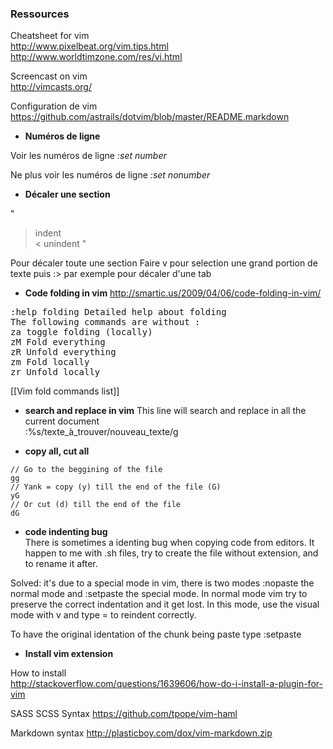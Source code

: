 ###  Ressources

Cheatsheet for vim     
http://www.pixelbeat.org/vim.tips.html   
http://www.worldtimzone.com/res/vi.html

Screencast on vim    
http://vimcasts.org/

Configuration de vim   
https://github.com/astrails/dotvim/blob/master/README.markdown

* **Numéros de ligne** 

Voir les numéros de ligne 
*:set number*

Ne plus voir les numéros de ligne 
*:set nonumber*

* **Décaler une section**

"
   > indent   
   < unindent
"


Pour décaler toute une section 
Faire v pour selection une grand portion de texte
puis :> par exemple pour décaler d'une tab

* **Code folding in vim**
http://smartic.us/2009/04/06/code-folding-in-vim/
<pre>
:help folding Detailed help about folding
The following commands are without :
za toggle folding (locally)
zM Fold everything 
zR Unfold everything
zm Fold locally
zr Unfold locally
</pre>
[[Vim fold commands list]]

* **search and replace in vim**
This line will search and replace in all the current document    
 :%s/texte_à_trouver/nouveau_texte/g 

* **copy all, cut all**   
```
// Go to the beggining of the file
gg
// Yank = copy (y) till the end of the file (G) 
yG
// Or cut (d) till the end of the file
dG
```
* **code indenting bug**   
There is sometimes a identing bug when copying code from editors. 
It happen to me with .sh files, try to create the file without extension, and to rename it after. 

Solved: it's due to a special mode in vim, there is two modes :nopaste the normal mode and :setpaste the special mode. In normal mode vim try to preserve the correct indentation and it get lost. In this mode, use the visual mode with v and type = to reindent correctly. 

To have the original identation of the chunk being paste type :setpaste


* **Install vim extension**

How to install   
http://stackoverflow.com/questions/1639606/how-do-i-install-a-plugin-for-vim

SASS SCSS Syntax
https://github.com/tpope/vim-haml

Markdown syntax
http://plasticboy.com/dox/vim-markdown.zip